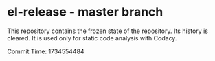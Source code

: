 # el-release - master branch

This repository contains the frozen state of the repository.
Its history is cleared. It is used only for static code
analysis with Codacy.

Commit Time: 1734554484
